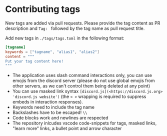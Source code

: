 # Contributing tags

New tags are added via pull requests. Please provide the tag content as PR description and `Tag: ` followed by the tag name as pull request title.

Add new tags in `./tags/tags.toml` in the following format:

```toml
[tagname]
keywords = ["tagname", "alias1", "alias2"]
content = """
Put your tag content here!
"""

```

- The application uses slash command interactions only, you can use emojis from the discord server (please do not use global emojis from other servers, as we can't control them being deleted at any point)
- You can use masked link syntax `[discord.js](<https://discord.js.org> 'discord.js website')` (the `< >` wrapping is required to suppress embeds in interaction responses).
- Keywords need to include the tag name
- Backslashes have to be escaped! `\\`
- Code blocks work and newlines are respected
- The repository inlcudes vscode code-snippets for tags, masked links, "learn more" links, a bullet point and arrow character
